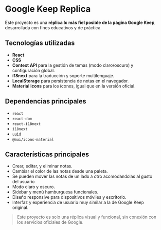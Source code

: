 # Google Keep Replica

Este proyecto es una **réplica lo más fiel posible de la página Google Keep**, desarrollada con fines educativos y de práctica.

## Tecnologías utilizadas

- **React** 
- **CSS** 
- **Context API** para la gestión de temas (modo claro/oscuro) y configuración global.
- **i18next** para la traducción y soporte multilenguaje.
- **LocalStorage** para persistencia de notas en el navegador.
- **Material Icons** para los íconos, igual que en la versión oficial.

## Dependencias principales

- `react`
- `react-dom`
- `react-i18next`
- `i18next`
- `uuid`
- `@mui/icons-material`

## Características principales

- Crear, editar, y eliminar notas.
- Cambiar el color de las notas desde una paleta.
- Se pueden mover las notas de un lado a otro acomodandolas al gusto del usuario
- Modo claro y oscuro.
- Sidebar y menú hamburguesa funcionales.
- Diseño responsive para dispositivos móviles y escritorio.
- Interfaz y experiencia de usuario muy similar a la de Google Keep original.

> Este proyecto es solo una réplica visual y funcional, sin conexión con los servicios oficiales de Google.